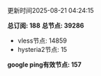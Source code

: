 更新时间2025-08-21 04:24:15

**总订阅: 188**
**总节点: 39286**
- vless节点: 14859
- hysteria2节点: 15

**google ping有效节点: 157**
